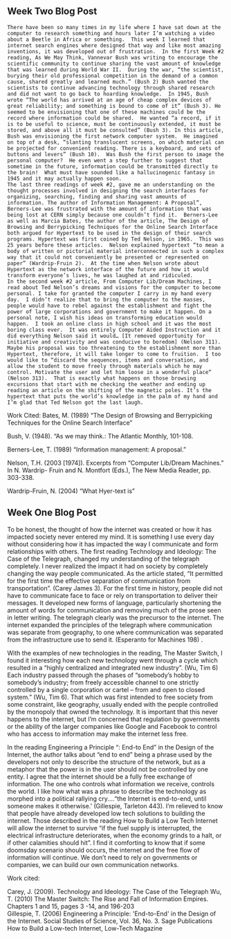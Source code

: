 ## Week Two Blog Post 
	There have been so many times in my life where I have sat down at the computer to research something and hours later I’m watching a video about a Beetle in Africa or something.  This week I learned that internet search engines where designed that way and like most amazing inventions, it was developed out of frustration.  In the first Week #2 reading, As We May Think, Vannevar Bush was writing to encourage the scientific community to continue sharing the vast amount of knowledge that was learned during World War II.  During the war, “the scientist, burying their old professional competition in the demand of a common cause, shared greatly and learned much.” (Bush 2) Bush wanted the scientists to continue advancing technology through shared research and did not want to go back to hoarding knowledge.  In 1945, Bush wrote “The world has arrived at an age of cheap complex devices of great reliability; and something is bound to come of it” (Bush 3). He seemed to be envisioning that one of these machines could be the record where information could be shared.  He wanted “a record, if it is to be useful to science, must be continuously extended, it must be stored, and above all it must be consulted” (Bush 3). In this article, Bush was envisioning the first network computer system.  He imagined on top of a desk, “slanting translucent screens, on which material can be projected for convenient reading. There is a keyboard, and sets of buttons and levers” (Bush 10).  Was Bush the first person to image the personal computer?  He even went a step further to suggest that sometime in the future, information could be transmitted directly to the brain!  What must have sounded like a hallucinogenic fantasy in 1945 and it may actually happen soon. 
	The last three readings of week #2, gave me an understanding on the thought processes involved in designing the search interfaces for organizing, searching, finding and sharing vast amounts of information. The author of Information Management: A Proposal”, Berners-Lee was frustrated with the amount of information that was being lost at CERN simply because one couldn’t find it.  Berners-Lee as well as Marcia Bates, the author of the article, The Design of Browsing and Berrypicking Techniques for the Online Search Interface both argued for Hypertext to be used in the design of their search programs. Hypertext was first coined by Ted Nelson, in 1965.  This was 25 years before these articles.  Nelson explained hypertext “to mean a body of written or pictorial material interconnected in such a complex way that it could not conveniently be presented or represented on paper” (Wardrip-Fruin 2).  At the time when Nelson wrote about Hypertext as the network interface of the future and how it would transform everyone’s lives, he was laughed at and ridiculed.
	In the second week #2 article, From Computer Lib/Dream Machines, I read about Ted Nelson’s dreams and visions for the computer to become personal. I take for granted the computer I carry in my hand every day.  I didn’t realize that to bring the computer to the masses, people would have to rebel against the establishment and fight the power of large corporations and government to make it happen. On a personal note, I wish his ideas on transforming education would happen.  I took an online class in high school and it was the most boring class ever.  It was entirely Computer Aided Instruction and it did everything Nelson said it would… [It removed opportunity for initiative and creativity and was conducive to boredom] (Nelson 311).  Maybe his proposal was too threatening to the establishment more than Hypertext, therefore, it will take longer to come to fruition.  I too would like to “discard the sequences, items and conversation, and allow the student to move freely through materials which he may control. Motivate the user and let him loose in a wonderful place“ (Nelson 313).  That is exactly what happens on those browsing excursions that start with me checking the weather and ending up reading an article on the shifting of the magnetic poles. It’s the hypertext that puts the world’s knowledge in the palm of my hand and I’m glad that Ted Nelson got the last laugh.   

Work Cited: 
Bates, M. (1989) “The Design of Browsing and Berrypicking Techniques for the Online Search Interface”

Bush, V. (1948). “As we may think.: The Atlantic Monthly, 101-108.

Berners-Lee, T. (1989) “Information management: A proposal.”

Nelson, T.H. (2003 [1974]). Excerpts from “Computer Lib/Dream Machines.” In N. Wardrip- Fruin and N. Montfort (Eds.), The New Media Reader, pp. 303-338.

Wardrip-Fruin, N. (2004) “What Hyer-text is”




## Week One Blog Post 

To be honest, the thought of how the internet was created or how it has impacted society never entered my mind. It is something I use every day without considering how it has impacted the way I communicate and form relationships with others. The first reading Technology and Ideology: The Case of the Telegraph, changed my understanding of the telegraph completely. I never realized the impact it had on society by completely changing the way people communicated. As the article stated, “It permitted for the first time the effective separation of communication from transportation”. (Carey James 3). For the first time in history, people did not have to communicate face to face or rely on transportation to deliver their messages. It developed new forms of language, particularly shortening the amount of words for communication and removing much of the prose seen in letter writing. The telegraph clearly was the precursor to the internet. The internet expanded the principles of the telegraph where communication was separate from geography, to one where communication was separated from the infrastructure use to send it. (Esperanto for Machines 198) .
					
With the examples of new technologies in the reading, The Master Switch, I found it interesting how each new technology went through a cycle which resulted in a “highly centralized and integrated new industry”. (Wu, Tim 6) Each industry passed through the phases of “somebody’s hobby to somebody’s industry; from freely accessible channel to one strictly controlled by a single corporation or cartel – from and open to closed system.” (Wu, Tim 6). That which was first intended to free society from some constraint, like geography, usually ended with the people controlled by the monopoly that owned the technology. It is important that this never happens to the internet, but I’m concerned that regulation by governments or the ability of the larger companies like Google and Facebook to control who has access to information may make the internet less free.
					
In the reading Engineering a Principle “: End-to End” in the Design of the Internet, the author talks about “end to end” being a phrase used by the developers not only to describe the structure of the network, but as a metaphor that the power is in the user should not be controlled by one entity. I agree that the internet should be a fully free exchange of information. The one who controls what information we receive, controls the world. I like how what was a phrase to describe the technology as morphed into a political rallying cry....“the Internet is end-to-end, until someone makes it otherwise.’ (Gillespie, Tarleton 443). I’m relieved to know that people have already developed low tech solutions to building the internet. Those described in the reading How to Build a Low Tech Internet will allow the internet to survive “if the fuel supply is interrupted, the electrical infrastructure deteriorates, when the economy grinds to a halt, or if other calamities should hit”. I find it comforting to know that if some doomsday scenario should occurs, the internet and the free flow of information will continue. We don’t need to rely on governments or companies, we can build our own communication networks. 

Work cited: 

Carey, J. (2009). Technology and Ideology: The Case of the Telegraph
Wu, T. (2010) The Master Switch: The Rise and Fall of Information Empires. Chapters 1 and 15, pages 3 -14, and 196-203	
Gillespie, T. (2006) Engineering a Principle: 'End-to-End' in the Design of the Internet. Social Studies of Science, Vol. 36, No. 3. Sage Publications
How to Build a Low-tech Internet, Low-Tech Magazine


 
 
